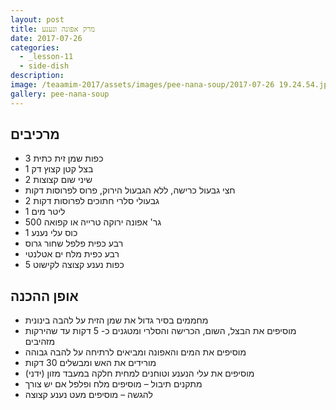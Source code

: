 ```yaml
---
layout: post
title: מרק אפונה ונענע
date: 2017-07-26
categories:
  - _lesson-11
  - side-dish
description: 
image: /teaamim-2017/assets/images/pee-nana-soup/2017-07-26 19.24.54.jpg
gallery: pee-nana-soup
---
```


## מרכיבים

- 3 כפות שמן זית כתית
- 1 בצל קטן קצוץ דק
- 2 שיני שום קצוצות
- חצי גבעול כרישה, ללא הגבעול הירוק, פרוס לפרוסות דקות
- 2 גבעולי סלרי חתוכים לפרוסות דקות
- 1 ליטר מים
- 500 גר' אפונה ירוקה טרייה או קפואה
- 1 כוס עלי נענע
- רבע כפית פלפל שחור גרוס
- רבע כפית מלח ים אטלנטי
- 5 כפות נענע קצוצה לקישוט

## אופן ההכנה

- מחממים בסיר גדול את שמן הזית על להבה בינונית
- מוסיפים את הבצל, השום, הכרישה והסלרי ומטגנים כ- 5 דקות עד שהירקות מזהיבים
- מוסיפים את המים והאפונה ומביאים לרתיחה על להבה גבוהה
- מורידים את האש ומבשלים 30 דקות
- מוסיפים את עלי הנענע וטוחנים למחית חלקה במעבד מזון (ידני)
- מתקנים תיבול – מוסיפים מלח ופלפל אם יש צורך
- להגשה – מוסיפים מעט נענע קצוצה

